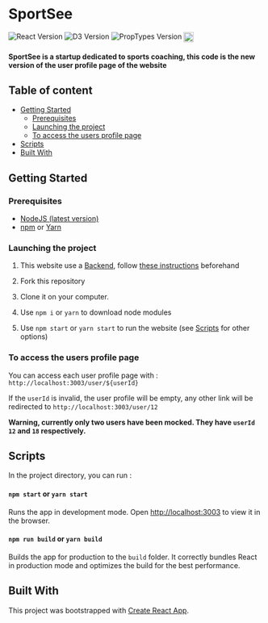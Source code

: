 # SportSee

![React Version](https://img.shields.io/badge/React-v17.0.2-blue.svg)
![D3 Version](https://img.shields.io/badge/D3-v7.3.0-purple.svg)
![PropTypes Version](https://img.shields.io/badge/PropTypes-v15.8.1-green.svg)
<img  src="https://user.oc-static.com/upload/2020/08/18/15977560509272_logo%20%285%29.png" height="20" alt="Logo  SportSee" align="top">

#### SportSee is a startup dedicated to sports coaching, this code is the new version of the user profile page of the website

## Table of content

- [Getting Started](#getting-started)
  - [Prerequisites](#prerequisites)
  - [Launching the project](#launching-the-project)
  - [To access the users profile page](#to-access-the-users-profile-page)
- [Scripts](#scripts)
- [Built With](#built-With)

## Getting Started

### Prerequisites

- [NodeJS (latest version)](https://nodejs.org)
- [npm](https://www.npmjs.com) or [Yarn](https://yarnpkg.com/)

### Launching the project

1. This website use a [Backend](https://github.com/OpenClassrooms-Student-Center/P9-front-end-dashboard), follow [these instructions](https://github.com/OpenClassrooms-Student-Center/P9-front-end-dashboard/blob/master/README.md) beforehand

2. Fork this repository

3. Clone it on your computer.

4. Use `npm i` or `yarn` to download node modules

5. Use `npm start` or `yarn start` to run the website (see [Scripts](#scripts) for other options)

### To access the users profile page

You can access each user profile page with : `http://localhost:3003/user/${userId}`

If the `userId` is invalid, the user profile will be empty, any other link will be redirected to `http://localhost:3003/user/12`

**Warning, currently only two users have been mocked. They have `userId` `12` and `18` respectively.**

## Scripts

In the project directory, you can run :

#### `npm start` or `yarn start`

Runs the app in development mode. Open [http://localhost:3003](http://localhost:3003) to view it in the browser.

#### `npm run build` or `yarn build`

Builds the app for production to the `build` folder. It correctly bundles React in production mode and optimizes the build for the best performance.

## Built With

This project was bootstrapped with [Create React App](https://github.com/facebook/create-react-app).
